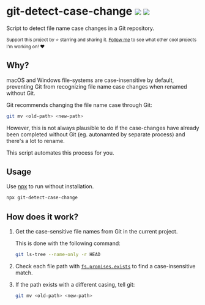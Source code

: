 # git-detect-case-change <a href="https://npm.im/git-detect-case-change"><img src="https://badgen.net/npm/v/git-detect-case-change"></a> <a href="https://packagephobia.now.sh/result?p=git-detect-case-change"><img src="https://packagephobia.now.sh/badge?p=git-detect-case-change"></a>

Script to detect file name case changes in a Git repository.

<sub>Support this project by ⭐️ starring and sharing it. [Follow me](https://github.com/privatenumber) to see what other cool projects I'm working on! ❤️</sub>

## Why?
macOS and Windows file-systems are case-insensitive by default, preventing Git from recognizing file name case changes when renamed without Git.

Git recommends changing the file name case through Git:
```sh
git mv <old-path> <new-path>
```

However, this is not always plausible to do if the case-changes have already been completed without Git (eg. autonamted by separate process) and there's a lot to rename.

This script automates this process for you.

## Usage
Use [npx](https://nodejs.dev/learn/the-npx-nodejs-package-runner) to run without installation.
```sh
npx git-detect-case-change
```


## How does it work?
1. Get the case-sensitive file names from Git in the current project.

    This is done with the following command:
    ```sh
    git ls-tree --name-only -r HEAD
    ```

2. Check each file path with [`fs.promises.exists`](https://github.com/privatenumber/fs.promises.exists) to find a case-insensitive match.

3. If the path exists with a different casing, tell git:
    ```sh
    git mv <old-path> <new-path>
    ```

